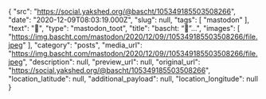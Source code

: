 {
  "src": "https://social.yakshed.org/@bascht/105349185503508266",
  "date": "2020-12-09T08:03:19.000Z",
  "slug": null,
  "tags": [
    "mastodon"
  ],
  "text": "🏃",
  "type": "mastodon_toot",
  "title": "bascht: “🏃”…",
  "images": [
    "https://img.bascht.com/mastodon/2020/12/09//105349185503508266/file.jpeg"
  ],
  "category": "posts",
  "media_url": "https://img.bascht.com/mastodon/2020/12/09//105349185503508266/file.jpeg",
  "description": null,
  "preview_url": null,
  "original_url": "https://social.yakshed.org/@bascht/105349185503508266",
  "location_latitude": null,
  "additional_payload": null,
  "location_longitude": null
}
